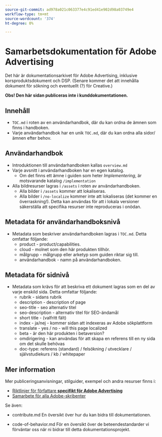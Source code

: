 ```yaml
---
source-git-commit: ad978a021c063377e4c91ed41e902d98a03749e4
workflow-type: tm+mt
source-wordcount: '374'
ht-degree: 0%

---
```

# Samarbetsdokumentation för Adobe Advertising

Det här är dokumentationsarkivet för Adobe Advertising, inklusive korsproduktsdokument och DSP. (Senare kommer det att innehålla dokument för sökning och eventuellt (?) för Creative.)

**Obs! Den här sidan publiceras inte i kunddokumentationen.**

## Innehåll

+ `TOC.md` i roten av en användarhandbok, där du kan ordna de ämnen som finns i handboken.
+ Varje användarhandbok har en unik `TOC.md`, där du kan ordna alla sidor/ämnen efter behov.


## Användarhandbok

+ Introduktionen till användarhandboken kallas `overview.md`
+ Varje avsnitt i användarhandboken har en egen katalog.
   + Om det finns ett ämne i guiden som heter *Implementering*, är motsvarande katalog `/implementation`
+ Alla bildresurser lagras i `/assets` i roten av användarhandboken.
   + Alla bilder i `/assets` kommer att lokaliseras.
   + Alla bilder i `/no-localize` kommer inte att lokaliseras (det kommer en överraskning!). Detta kan användas för att i lokala versioner säkerställa att specifika resurser inte reproduceras i onödan.

## Metadata för användarhandboksnivå

+ Metadata som beskriver användarhandboken lagras i `TOC.md`. Detta omfattar följande:
   + product - product/capabilities.
   + cloud - molnet som den här produkten tillhör.
   + målgrupp - målgrupp eller arketyp som guiden riktar sig till.
   + användarhandbok - namn på användarhandboken.

## Metadata för sidnivå

+ Metadata som krävs för att beskriva ett dokument lagras som en del av varje enskild sida. Detta omfattar följande:
   + rubrik - sidans rubrik
   + description - description of page
   + seo-title - seo alternativ titel
   + seo-description - alternativ titel för SEO-ändamål
   + short title - (valfritt fält)
   + index - ja/nej - kommer sidan att indexeras av Adobe sökplattform
   + translate - yes / no - will this page localized
   + beta - är den här produkten i betaversion?
   + omdirigering - kan användas för att skapa en referens till en ny sida om det skulle behövas
   + doc-type: referens (standard) / felsökning / utvecklare / självstudiekurs / kb / whitepaper

## Mer information

Mer publiceringsanvisningar, stilguider, exempel och andra resurser finns i:

+ [Riktlinjer för författare **specifikt för Adobe Advertising**](https://wiki.corp.adobe.com/pages/viewpage.action?spaceKey=EfficientFrontier&amp;title=Contributing+Author+Guidelines+for+Advertising+Cloud+Help)
+ [Samarbete för alla Adobe-skribenter](https://experienceleague.adobe.com/docs/authoring-guide-exl/using/home.html)

Se även:

+ contribute.md En översikt över hur du kan bidra till dokumentationen.

<!-- * guidelines.md For an overview on what is expected in contributions and how to compose your documentation contributions. -->
+ code-of-behavior.md För en översikt över de beteendestandarder vi förväntar oss när ni bidrar till detta dokumentationsprojekt.
